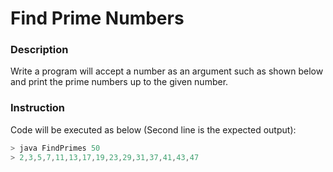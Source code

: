 # Find Prime Numbers

### Description

Write a program will accept a number as an argument such as shown below and print the prime numbers up to the given number.

### Instruction

Code will be executed as below (Second line is the expected output):

```java
> java FindPrimes 50
> 2,3,5,7,11,13,17,19,23,29,31,37,41,43,47
```